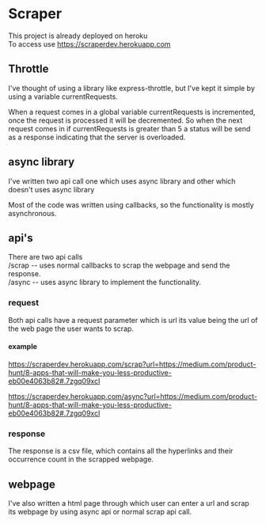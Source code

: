 # Scraper  
This project is already deployed on heroku  
To access use https://scraperdev.herokuapp.com  

## Throttle  

I've thought of using a library like express-throttle, but I've kept it simple by using a variable currentRequests.  

When a request comes in a global variable currentRequests is incremented, once the request is processed it will be decremented. So when the next request comes in if currentRequests is greater than 5 a status will be send as a response indicating that the server is overloaded.  


## async library  

I've written two api call one which uses async library and other which doesn't uses async library  

Most of the code was written using callbacks, so the functionality is mostly asynchronous.   
 
## api's

There are two api calls  
  /scrap --  uses normal callbacks to scrap the webpage and send the response.   
  /async --  uses async library to implement the functionality.    


### request  

Both api calls have a request parameter which is url its value being the url of the web page the user wants to scrap.  

#### example  

https://scraperdev.herokuapp.com/scrap?url=https://medium.com/product-hunt/8-apps-that-will-make-you-less-productive-eb00e4063b82#.7zgq09xcl  

https://scraperdev.herokuapp.com/async?url=https://medium.com/product-hunt/8-apps-that-will-make-you-less-productive-eb00e4063b82#.7zgq09xcl    

### response  

The response is a csv file, which contains all the hyperlinks and their occurrence count in the scrapped webpage.  


## webpage  

I've also written a html page through which user can enter a url and scrap its webpage by using async api or normal scrap api call.  
